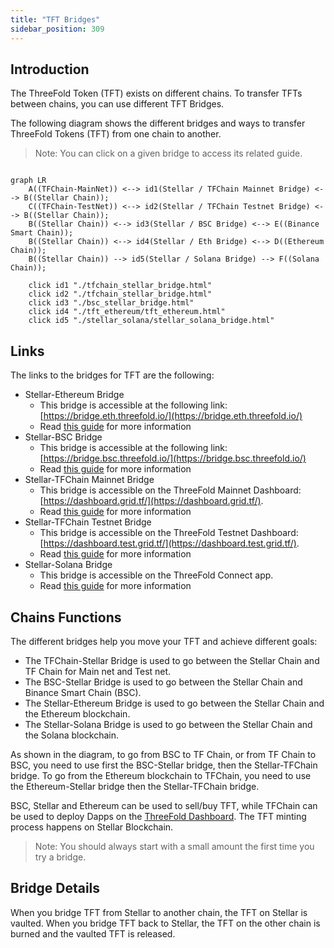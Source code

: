 ```yaml
---
title: "TFT Bridges"
sidebar_position: 309
---
```






## Introduction

The ThreeFold Token (TFT) exists on different chains. To transfer TFTs between chains, you can use different TFT Bridges.

The following diagram shows the different bridges and ways to transfer ThreeFold Tokens (TFT) from one chain to another. 

> Note: You can click on a given bridge to access its related guide.

```mermaid

graph LR
    A((TFChain-MainNet)) <--> id1(Stellar / TFChain Mainnet Bridge) <--> B((Stellar Chain));
    C((TFChain-TestNet)) <--> id2(Stellar / TFChain Testnet Bridge) <--> B((Stellar Chain));
    B((Stellar Chain)) <--> id3(Stellar / BSC Bridge) <--> E((Binance Smart Chain));
    B((Stellar Chain)) <--> id4(Stellar / Eth Bridge) <--> D((Ethereum Chain));
    B((Stellar Chain)) --> id5(Stellar / Solana Bridge) --> F((Solana Chain));

    click id1 "./tfchain_stellar_bridge.html"
    click id2 "./tfchain_stellar_bridge.html"
    click id3 "./bsc_stellar_bridge.html"
    click id4 "./tft_ethereum/tft_ethereum.html"
    click id5 "./stellar_solana/stellar_solana_bridge.html"

```

## Links

The links to the bridges for TFT are the following:

* Stellar-Ethereum Bridge
  * This bridge is accessible at the following link: [https://bridge.eth.threefold.io/](https://bridge.eth.threefold.io/)
  * Read [this guide](./tft_ethereum/tft_ethereum.md) for more information
* Stellar-BSC Bridge
  * This bridge is accessible at the following link: [https://bridge.bsc.threefold.io/](https://bridge.bsc.threefold.io/)
  * Read [this guide](./bsc_stellar_bridge.html) for more information
* Stellar-TFChain Mainnet Bridge
  * This bridge is accessible on the ThreeFold Mainnet Dashboard: [https://dashboard.grid.tf/](https://dashboard.grid.tf/). 
  * Read [this guide](./tfchain_stellar_bridge.html) for more information
* Stellar-TFChain Testnet Bridge
  * This bridge is accessible on the ThreeFold Testnet Dashboard: [https://dashboard.test.grid.tf/](https://dashboard.test.grid.tf/).
  * Read [this guide](./tfchain_stellar_bridge.html) for more information
* Stellar-Solana Bridge
  * This bridge is accessible on the ThreeFold Connect app.
  * Read [this guide](./stellar_solana/stellar_solana_bridge.md) for more information

## Chains Functions

The different bridges help you move your TFT and achieve different goals:

* The TFChain-Stellar Bridge is used to go between the Stellar Chain and TF Chain for Main net and Test net.
* The BSC-Stellar Bridge is used to go between the Stellar Chain and Binance Smart Chain (BSC).
* The Stellar-Ethereum Bridge is used to go between the Stellar Chain and the Ethereum blockchain.
* The Stellar-Solana Bridge is used to go between the Stellar Chain and the Solana blockchain.

As shown in the diagram, to go from BSC to TF Chain, or from TF Chain to BSC, you need to use first the BSC-Stellar bridge, then the Stellar-TFChain bridge. To go from the Ethereum blockchain to TFChain, you need to use the Ethereum-Stellar bridge then the Stellar-TFChain bridge.

BSC, Stellar and Ethereum can be used to sell/buy TFT, while TFChain can be used to deploy Dapps on the [ThreeFold Dashboard](https://dashboard.grid.tf). The TFT minting process happens on Stellar Blockchain.

> Note: You should always start with a small amount the first time you try a bridge.

## Bridge Details

When you bridge TFT from Stellar to another chain, the TFT on Stellar is vaulted. When you bridge TFT back to Stellar, the TFT on the other chain is burned and the vaulted TFT is released.